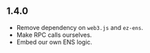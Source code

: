## 1.4.0
- Remove dependency on `web3.js` and `ez-ens`.
- Make RPC calls ourselves.
- Embed our own ENS logic.
